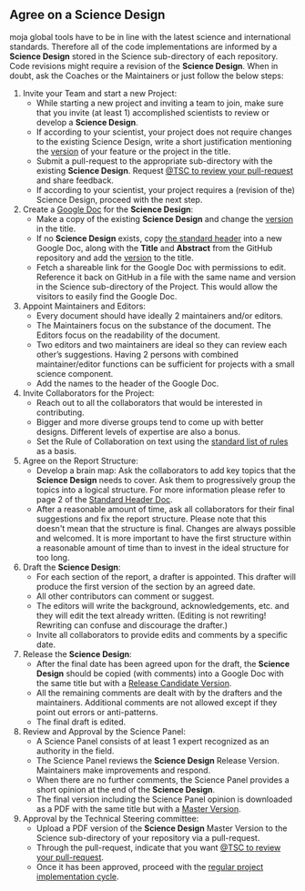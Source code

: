 ## Agree on a Science Design

moja global tools have to be in line with the latest science and international standards. Therefore all of the code implementations are informed by a **Science Design** stored in the Science sub-directory of each repository. Code revisions might require a revision of the **Science Design**. When in doubt, ask the Coaches or the Maintainers or just follow the below steps:

1.  Invite your Team and start a new Project:
    -   While starting a new project and inviting a team to join, make sure that you invite (at least 1) accomplished scientists to review or develop a **Science Design**.
    -   If according to your scientist, your project does not require changes to the existing Science Design, write a short justification mentioning the [version](How-to-Assign-a-Version.md) of your feature or the project in the title.
    -   Submit a pull-request to the appropriate sub-directory with the existing **Science Design**. Request [@TSC to review your pull-request](https://help.github.com/en/articles/requesting-a-pull-request-review) and share feedback.  
    -   If according to your scientist, your project requires a (revision of the) Science Design, proceed with the next step.
2.  Create a [Google Doc](http://docs.new/) for the **Science Design**:
    -   Make a copy of the existing **Science Design** and change the [version](How-to-Assign-a-Version.md) in the title.  
    -   If no **Science Design** exists, copy [the standard header](https://docs.google.com/document/d/1feo9G91bbjth9RZ4606Rag4tAdRxuYpfnlWecs-gbbY/edit?usp=sharing) into a new Google Doc, along with the **Title** and **Abstract** from the GitHub repository and add the [version](How-to-Assign-a-Version.md) to the title.
    -   Fetch a shareable link for the Google Doc with permissions to edit. Reference it back on GitHub in a file with the same name and version in the Science sub-directory of the Project. This would allow the visitors to easily find the Google Doc.
3.  Appoint Maintainers and Editors:
    -   Every document should have ideally 2 maintainers and/or editors.
    -   The Maintainers focus on the substance of the document. The Editors focus on the readability of the document.
    -   Two editors and two maintainers are ideal so they can review each other’s suggestions. Having 2 persons with combined maintainer/editor functions can be sufficient for projects with a small science component.
    -   Add the names to the header of the Google Doc.
4.  Invite Collaborators for the Project:
    -   Reach out to all the collaborators that would be interested in contributing.
    -   Bigger and more diverse groups tend to come up with better designs. Different levels of expertise are also a bonus.  
    -   Set the Rule of Collaboration on text using the [standard list of rules](../Governance/STANDARD-TEXT-COLLABORATION.md) as a basis.
5.  Agree on the Report Structure:
    -   Develop a brain map: Ask the collaborators to add key topics that the **Science Design** needs to cover. Ask them to progressively group the topics into a logical structure. For more information please refer to page 2 of the [Standard Header Doc](https://docs.google.com/document/d/1feo9G91bbjth9RZ4606Rag4tAdRxuYpfnlWecs-gbbY/edit?usp=sharing).
    -   After a reasonable amount of time, ask all collaborators for their final suggestions and fix the report structure. Please note that this doesn't mean that the structure is final. Changes are always possible and welcomed. It is more important to have the first structure within a reasonable amount of time than to invest in the ideal structure for too long.
6.  Draft the **Science Design**:
    -   For each section of the report, a drafter is appointed. This drafter will produce the first version of the section by an agreed date. 
    -   All other contributors can comment or suggest.
    -   The editors will write the background, acknowledgements, etc. and they will edit the text already written. (Editing is not rewriting! Rewriting can confuse and discourage the drafter.)
    -   Invite all collaborators to provide edits and comments by a specific date. 
7.  Release the **Science Design**:
    -   After the final date has been agreed upon for the draft, the **Science Design** should be copied (with comments) into a Google Doc with the same title but with a [Release Candidate Version](How-to-Assign-a-Version.md).
    -   All the remaining comments are dealt with by the drafters and the maintainers. Additional comments are not allowed except if they point out errors or anti-patterns.
    -   The final draft is edited. 
8.  Review and Approval by the Science Panel:
    -   A Science Panel consists of at least 1 expert recognized as an authority in the field.
    -   The Science Panel reviews the **Science Design** Release Version. Maintainers make improvements and respond.
    -   When there are no further comments, the Science Panel provides a short opinion at the end of the **Science Design**.
    -   The final version including the Science Panel opinion is downloaded as a PDF with the same title but with a [Master Version](How-to-Assign-a-Version.md).
9.  Approval by the Technical Steering committee: 
    -   Upload a PDF version of the **Science Design** Master Version to the Science sub-directory of your repository via a pull-request. 
    -   Through the pull-request, indicate that you want [@TSC to review your pull-request](https://help.github.com/en/articles/requesting-a-pull-request-review).
    -   Once it has been approved, proceed with the [regular project implementation cycle](How-to-Implement-a-Project.md).